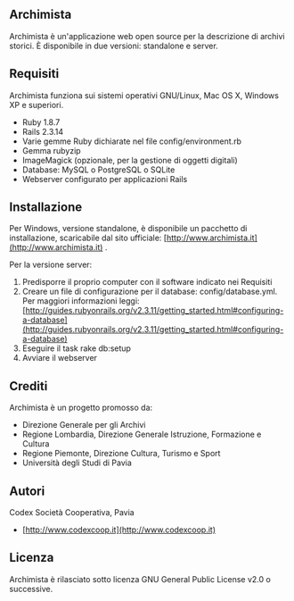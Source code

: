 ## Archimista

Archimista è un'applicazione web open source per la descrizione di archivi storici. È disponibile in due versioni: standalone e server.

## Requisiti

Archimista funziona sui sistemi operativi GNU/Linux, Mac OS X, Windows XP e superiori.

* Ruby 1.8.7
* Rails 2.3.14
* Varie gemme Ruby dichiarate nel file config/environment.rb
* Gemma rubyzip
* ImageMagick (opzionale, per la gestione di oggetti digitali)
* Database: MySQL o PostgreSQL o SQLite
* Webserver configurato per applicazioni Rails

## Installazione

Per Windows, versione standalone, è disponibile un pacchetto di installazione, scaricabile dal sito ufficiale: [http://www.archimista.it](http://www.archimista.it) .

Per la versione server:

1. Predisporre il proprio computer con il software indicato nei Requisiti
2. Creare un file di configurazione per il database: config/database.yml. Per maggiori informazioni leggi: [http://guides.rubyonrails.org/v2.3.11/getting_started.html#configuring-a-database](http://guides.rubyonrails.org/v2.3.11/getting_started.html#configuring-a-database)
3. Eseguire il task rake db:setup
4. Avviare il webserver

## Crediti

Archimista è un progetto promosso da:

* Direzione Generale per gli Archivi
* Regione Lombardia, Direzione Generale Istruzione, Formazione e Cultura
* Regione Piemonte, Direzione Cultura, Turismo e Sport
* Università degli Studi di Pavia

## Autori

Codex Società Cooperativa, Pavia

* [http://www.codexcoop.it](http://www.codexcoop.it)

## Licenza

Archimista è rilasciato sotto licenza GNU General Public License v2.0 o successive.
